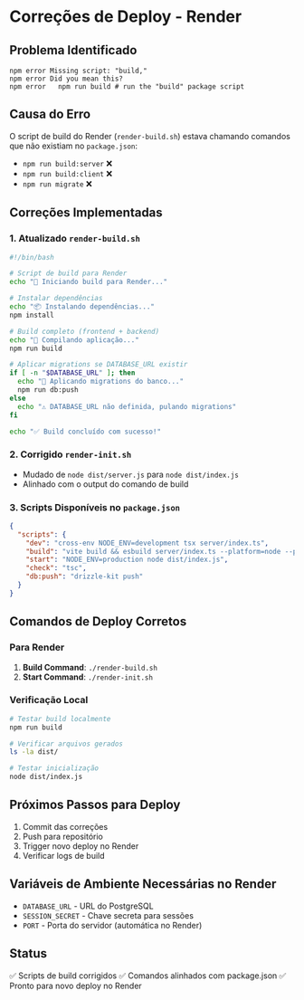 # Correções de Deploy - Render

## Problema Identificado
```
npm error Missing script: "build,"
npm error Did you mean this?
npm error   npm run build # run the "build" package script
```

## Causa do Erro
O script de build do Render (`render-build.sh`) estava chamando comandos que não existiam no `package.json`:
- `npm run build:server` ❌
- `npm run build:client` ❌  
- `npm run migrate` ❌

## Correções Implementadas

### 1. Atualizado `render-build.sh`
```bash
#!/bin/bash

# Script de build para Render
echo "🚀 Iniciando build para Render..."

# Instalar dependências
echo "📦 Instalando dependências..."
npm install

# Build completo (frontend + backend)
echo "🔧 Compilando aplicação..."
npm run build

# Aplicar migrations se DATABASE_URL existir
if [ -n "$DATABASE_URL" ]; then
  echo "🐘 Aplicando migrations do banco..."
  npm run db:push
else
  echo "⚠️ DATABASE_URL não definida, pulando migrations"
fi

echo "✅ Build concluído com sucesso!"
```

### 2. Corrigido `render-init.sh`
- Mudado de `node dist/server.js` para `node dist/index.js`
- Alinhado com o output do comando de build

### 3. Scripts Disponíveis no `package.json`
```json
{
  "scripts": {
    "dev": "cross-env NODE_ENV=development tsx server/index.ts",
    "build": "vite build && esbuild server/index.ts --platform=node --packages=external --bundle --format=esm --outdir=dist",
    "start": "NODE_ENV=production node dist/index.js",
    "check": "tsc",
    "db:push": "drizzle-kit push"
  }
}
```

## Comandos de Deploy Corretos

### Para Render
1. **Build Command**: `./render-build.sh`
2. **Start Command**: `./render-init.sh`

### Verificação Local
```bash
# Testar build localmente
npm run build

# Verificar arquivos gerados
ls -la dist/

# Testar inicialização
node dist/index.js
```

## Próximos Passos para Deploy
1. Commit das correções
2. Push para repositório
3. Trigger novo deploy no Render
4. Verificar logs de build

## Variáveis de Ambiente Necessárias no Render
- `DATABASE_URL` - URL do PostgreSQL
- `SESSION_SECRET` - Chave secreta para sessões
- `PORT` - Porta do servidor (automática no Render)

## Status
✅ Scripts de build corrigidos
✅ Comandos alinhados com package.json
✅ Pronto para novo deploy no Render